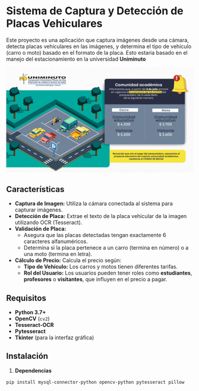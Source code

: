 # Sistema de Captura y Detección de Placas Vehiculares

Este proyecto es una aplicación que captura imágenes desde una cámara, detecta placas vehiculares en las imágenes, y determina el tipo de vehículo (carro o moto) basado en el formato de la placa. Esto estaria basado en el manejo del estacionamiento en la universidad **Uniminuto**

![Estas son los precios del parqueadero de la Universidad Uniminuto](TarifasU.jpg)

## Características

- **Captura de Imagen:** Utiliza la cámara conectada al sistema para capturar imágenes.
- **Detección de Placa:** Extrae el texto de la placa vehicular de la imagen utilizando OCR (Tesseract).
- **Validación de Placa:**
  - Asegura que las placas detectadas tengan exactamente 6 caracteres alfanuméricos.
  - Determina si la placa pertenece a un carro (termina en número) o a una moto (termina en letra).
- **Cálculo de Precio:** Calcula el precio según:
  - **Tipo de Vehículo:** Los carros y motos tienen diferentes tarifas.
  - **Rol del Usuario:** Los usuarios pueden tener roles como **estudiantes**, **profesores** o **visitantes**, que influyen en el precio a pagar.

## Requisitos

- **Python 3.7+**
- **OpenCV** (`cv2`)
- **Tesseract-OCR**
- **Pytesseract**
- **Tkinter** (para la interfaz gráfica)

## Instalación

1. **Dependencias**

```
pip install mysql-connector-python opencv-python pytesseract pillow
```
